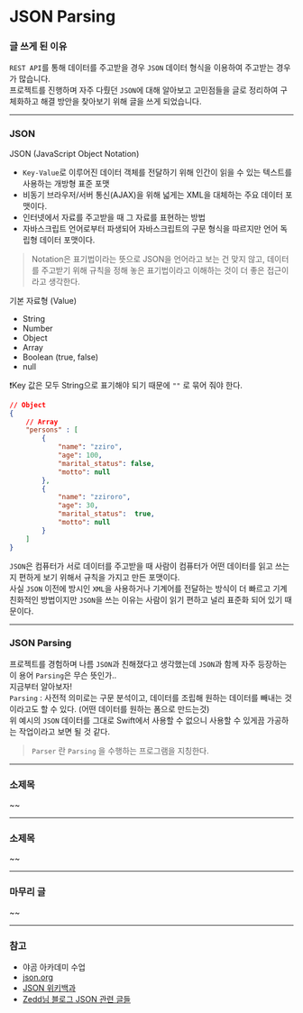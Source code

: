  # JSON Parsing
 ### 글 쓰게 된 이유
 `REST API`를 통해 데이터를 주고받을 경우 `JSON` 데이터 형식을 이용하여 주고받는 경우가 많습니다.   
 프로젝트를 진행하며 자주 다뤘던 `JSON`에 대해 알아보고 고민점들을 글로 정리하여 구체화하고 해결 방안을 찾아보기 위해 글을 쓰게 되었습니다. 

 ***
 ### JSON
 JSON (JavaScript Object Notation)   
 - `Key-Value`로 이루어진 데이터 객체를 전달하기 위해 인간이 읽을 수 있는 텍스트를 사용하는 개방형 표준 포맷
 - 비동기 브라우저/서버 통신(AJAX)을 위해 넓게는 XML을 대체하는 주요 데이터 포맷이다.
 - 인터넷에서 자료를 주고받을 때 그 자료를 표현하는 방법
 - 자바스크립트 언어로부터 파생되어 자바스크립트의 구문 형식을 따르지만 언어 독립형 데이터 포맷이다.   
    
 > Notation은 표기법이라는 뜻으로 JSON을 언어라고 보는 건 맞지 않고, 데이터를 주고받기 위해 규칙을 정해 놓은 표기법이라고 이해하는 것이 더 좋은 접근이라고 생각한다.   
    
기본 자료형 (Value)
- String
- Number
- Object
- Array
- Boolean (true, false)
- null   

❗Key 값은 모두 String으로 표기해야 되기 때문에 `""` 로 묶어 줘야 한다.   
```JSON
// Object
{ 
    // Array
    "persons" : [ 
        {
            "name": "zziro",
            "age": 100,
            "marital_status": false,
            "motto": null
        },
        {
            "name": "zziroro",
            "age": 30,
            "marital_status":  true,
            "motto": null
        }
    ]
}
```    
   
`JSON`은 컴퓨터가 서로 데이터를 주고받을 때 사람이 컴퓨터가 어떤 데이터를 읽고 쓰는지 편하게 보기 위해서 규칙을 가지고 만든 포맷이다.   
사실 `JSON` 이전에 방시인 `XML`을 사용하거나 기계어를 전달하는 방식이 더 빠르고 기계 친화적인 방법이지만 `JSON`을 쓰는 이유는 사람이 읽기 편하고 널리 표준화 되어 있기 때문이다.    

 ---
 ### JSON Parsing
 프로젝트를 경험하며 나름 `JSON`과 친해졌다고 생각했는데 `JSON`과 함께 자주 등장하는 이 용어 `Parsing`은 무슨 뜻인가..   
 지금부터 알아보자!   
 `Parsing` : 사전적 의미로는 구문 분석이고, 데이터를 조립해 원하는 데이터를 빼내는 것이라고도 할 수 있다. (어떤 데이터를 원하는 폼으로 만드는것)    
 위 예시의  `JSON` 데이터를 그대로 Swift에서 사용할 수 없으니 사용할 수 있게끔 가공하는 작업이라고 보면 될 것 같다.   
    
> `Parser` 란 `Parsing` 을 수행하는 프로그램을 지칭한다.   

 ***
 ### 소제목
 ~~

 ***
 ### 소제목
 ~~

 ***
 ### 마무리 글
 ~~

 ***
 ### 참고
 - 야곰 아카데미 수업
 - [json.org](http://www.json.org/json-ko.html)
 - [JSON 위키백과](https://ko.wikipedia.org/wiki/JSON)
 - [Zedd님 블로그 JSON 관련 글들](https://zeddios.tistory.com/)
 


